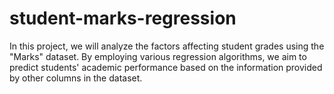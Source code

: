 # student-marks-regression
In this project, we will analyze the factors affecting student grades using the "Marks" dataset. By employing various regression algorithms, we aim to predict students' academic performance based on the information provided by other columns in the dataset. 
